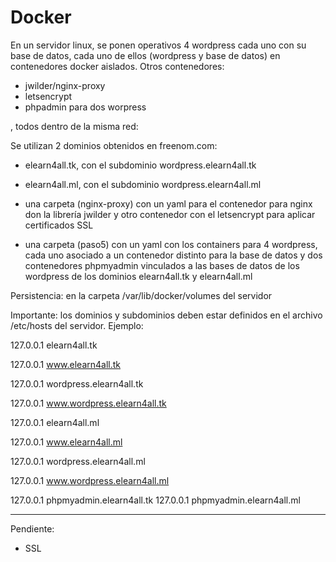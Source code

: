 # Docker
En un servidor linux, se ponen operativos 4 wordpress cada uno con su base de datos, cada uno de ellos (wordpress y base de datos) en contenedores docker aislados.
Otros contenedores: 
- jwilder/nginx-proxy
- letsencrypt
- phpadmin para dos worpress

, todos dentro de la misma red:

Se utilizan 2 dominios obtenidos en freenom.com:
- elearn4all.tk, con el subdominio wordpress.elearn4all.tk
- elearn4all.ml, con el subdominio wordpress.elearn4all.ml

- una carpeta (nginx-proxy) con un yaml para el contenedor para nginx don la librería jwilder y otro contenedor con el letsencrypt para aplicar certificados SSL
- una carpeta (paso5) con un yaml con los containers para 4 wordpress, cada uno asociado a un contenedor distinto para la base de datos y dos contenedores phpmyadmin vinculados a las bases de datos de los wordpress de los dominios elearn4all.tk y elearn4all.ml


Persistencia: en la carpeta /var/lib/docker/volumes del servidor

Importante: los dominios y subdominios deben estar definidos en el archivo /etc/hosts del servidor. Ejemplo:

127.0.0.1       elearn4all.tk

127.0.0.1       www.elearn4all.tk

127.0.0.1       wordpress.elearn4all.tk

127.0.0.1       www.wordpress.elearn4all.tk

127.0.0.1       elearn4all.ml

127.0.0.1       www.elearn4all.ml

127.0.0.1       wordpress.elearn4all.ml

127.0.0.1       www.wordpress.elearn4all.ml

127.0.0.1       phpmyadmin.elearn4all.tk
127.0.0.1       phpmyadmin.elearn4all.ml


-------------------------
Pendiente:
- SSL


